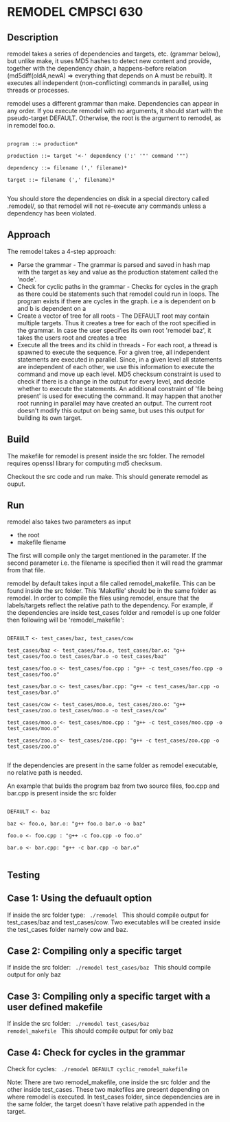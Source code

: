 REMODEL CMPSCI 630
==================
Description
-----------
remodel takes a series of dependencies and targets, etc. (grammar below), but unlike make, it uses MD5 hashes to detect new content and provide, together with the dependency chain, a happens-before relation (md5diff(oldA,newA) => everything that depends on A must be rebuilt). It executes all independent (non-conflicting) commands in parallel, using threads or processes.

remodel uses a different grammar than make. Dependencies can appear in any order. If you execute remodel with no arguments, it should start with the pseudo-target DEFAULT. Otherwise, the root is the argument to remodel, as in remodel foo.o.

<code>
program ::= production* <br/>
production ::= target '<-' dependency (':' '"' command '"") <br/>
dependency ::= filename (',' filename)* <br/>
target ::= filename (',' filename)*<br/>
</code>

You should store the dependencies on disk in a special directory called .remodel/, so that remodel will not re-execute any commands unless a dependency has been violated. 

Approach
--------
The remodel takes a 4-step approach:
  - Parse the grammar - The grammar is parsed and saved in hash map with the target as key and value as the production statement called the 'node'. 
  - Check for cyclic paths in the grammar - Checks for cycles in the graph as there could be statements such that remodel could run in loops. The program exists if there are cycles in the graph. i.e a is dependent on b and b is dependent on a
  - Create a vector of tree for all roots - The DEFAULT root may contain multiple targets. Thus it creates a tree for each of the root specified in the grammar. In case the user specifies its own root 'remodel baz', it takes the users root and creates a tree
  - Execute all the trees and its child in threads - For each root, a thread is spawned to execute the sequence. For a given tree, all independent statements are executed in parallel. Since, in a given level all statements are independent of each other, we use this information to execute the command and move up each level. MD5 checksum constraint is used to check if there is a change in the output for every level, and decide whether to execute the statements. An additional constraint of 'file being present' is used for executing the command. It may happen that another root  running in parallel may have created an output. The current root doesn't modify this output on being same, but uses this output for building its own target.   

Build
-----
The makefile for remodel is present inside the src folder. The remodel requires openssl library for computing md5 checksum. 

Checkout the src code and run make. This should generate remodel as ouput.  

Run
---
remodel also takes two parameters as input
  - the root
  - makefile fiename 

The first will compile only the target mentioned in the parameter. If the second parameter i.e. the filename is specified then it will read the grammar from that file.

remodel by default takes input a file called remodel_makefile. This can be found inside the src folder. This 'Makefile' should be in the same folder as remodel. In order to compile the files using remodel, ensure that the labels/targets reflect the relative path to the dependency. For example, if the dependencies are inside test_cases folder and remodel is up one folder then following will be 'remodel_makefile':

<code>
DEFAULT <- test_cases/baz, test_cases/cow <br/>
test_cases/baz <- test_cases/foo.o, test_cases/bar.o: "g++ test_cases/foo.o test_cases/bar.o -o test_cases/baz"<br/>
test_cases/foo.o <- test_cases/foo.cpp : "g++ -c test_cases/foo.cpp -o test_cases/foo.o"<br/>
test_cases/bar.o <- test_cases/bar.cpp: "g++ -c test_cases/bar.cpp -o test_cases/bar.o"<br/>
test_cases/cow <- test_cases/moo.o, test_cases/zoo.o: "g++ test_cases/zoo.o test_cases/moo.o -o test_cases/cow"<br/>
test_cases/moo.o <- test_cases/moo.cpp : "g++ -c test_cases/moo.cpp -o test_cases/moo.o"<br/>
test_cases/zoo.o <- test_cases/zoo.cpp: "g++ -c test_cases/zoo.cpp -o test_cases/zoo.o"<br/>
</code>


If the dependencies are present in the same folder as remodel executable, no relative path is needed. 

An example that builds the program baz from two source files, foo.cpp and bar.cpp is present inside the src folder

<code>
DEFAULT <- baz <br/>
baz <- foo.o, bar.o: "g++ foo.o bar.o -o baz"<br/>
foo.o <- foo.cpp : "g++ -c foo.cpp -o foo.o"<br/>
bar.o <- bar.cpp: "g++ -c bar.cpp -o bar.o"<br/>
</code>

Testing
-------
Case 1: Using the defuault option
---------------------------------
If inside the src folder type:
<code>
./remodel 
</code>
This should compile output for test_cases/baz and test_cases/cow. Two executables will be created inside the test_cases folder namely cow and baz. 

Case 2: Compiling only a specific target
----------------------------------------
If inside the src folder:
<code>
./remodel test_cases/baz 
</code>
This should compile output for only baz

Case 3: Compiling only a specific target with a user defined makefile
---------------------------------------------------------------------
If inside the src folder:
<code>
./remodel test_cases/baz remodel_makefile
</code>
This should compile output for only baz

Case 4: Check for cycles in the grammar
---------------------------------------
Check for cycles:
<code>
./remodel DEFAULT cyclic_remodel_makefile
</code>

Note: There are two remodel_makefile, one inside the src folder and the other inside test_cases. These two makefiles are present depending on where remodel is executed. In test_cases folder, since dependencies are in the same folder, the target doesn't have relative path appended in the target. 

